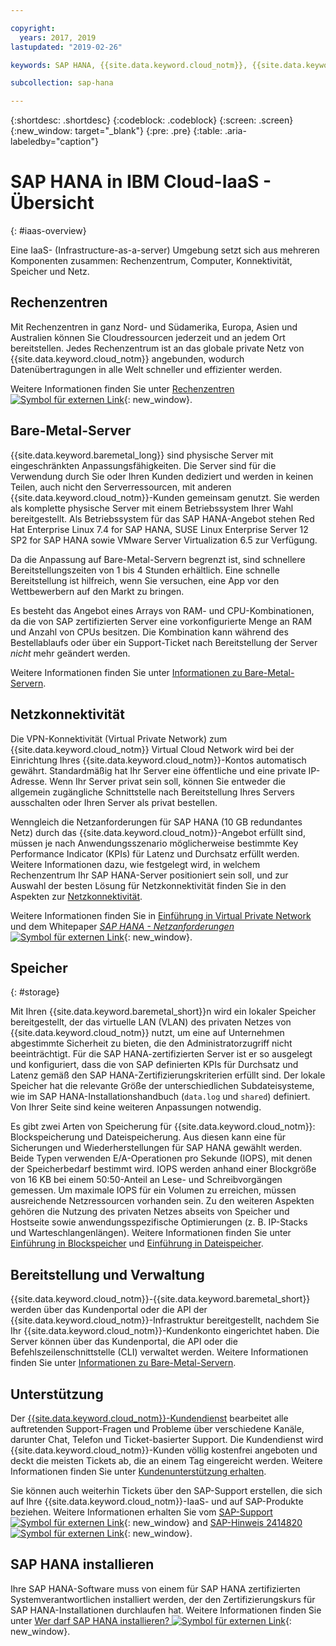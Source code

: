 ```yaml
---

copyright:
  years: 2017, 2019
lastupdated: "2019-02-26"

keywords: SAP HANA, {{site.data.keyword.cloud_notm}}, {{site.data.keywords.baremetal_short}}, data centers, VPN,

subcollection: sap-hana

---
```


{:shortdesc: .shortdesc}
{:codeblock: .codeblock}
{:screen: .screen}
{:new_window: target="_blank"}
{:pre: .pre}
{:table: .aria-labeledby="caption"}

# SAP HANA in IBM Cloud-IaaS - Übersicht
{: #iaas-overview}

Eine IaaS- (Infrastructure-as-a-server) Umgebung setzt sich aus mehreren Komponenten zusammen: Rechenzentrum, Computer, Konnektivität, Speicher und Netz.

## Rechenzentren

Mit Rechenzentren in ganz Nord- und Südamerika, Europa, Asien und Australien können Sie Cloudressourcen jederzeit und an jedem Ort bereitstellen. Jedes Rechenzentrum ist an das globale private Netz von {{site.data.keyword.cloud_notm}} angebunden, wodurch Datenübertragungen in alle Welt schneller und effizienter werden.

Weitere Informationen finden Sie unter [Rechenzentren ![Symbol für externen Link](../../icons/launch-glyph.svg "Symbol für externen Link")](https://www.ibm.com/cloud-computing/bluemix/data-centers){: new_window}.

## Bare-Metal-Server

{{site.data.keyword.baremetal_long}} sind physische Server mit eingeschränkten Anpassungsfähigkeiten. Die Server sind für die Verwendung durch Sie oder Ihren Kunden dediziert und werden in keinen Teilen, auch nicht den Serverressourcen, mit anderen {{site.data.keyword.cloud_notm}}-Kunden gemeinsam genutzt. Sie werden als komplette physische Server mit einem Betriebssystem Ihrer Wahl bereitgestellt. Als Betriebssystem für das SAP HANA-Angebot stehen Red Hat Enterprise Linux 7.4 for SAP HANA, SUSE Linux Enterprise Server 12 SP2 for SAP HANA sowie VMware Server Virtualization 6.5 zur Verfügung.

Da die Anpassung auf Bare-Metal-Servern begrenzt ist, sind schnellere Bereitstellungszeiten von 1 bis 4 Stunden erhältlich. Eine schnelle Bereitstellung ist hilfreich, wenn Sie versuchen, eine App vor den Wettbewerbern auf den Markt zu bringen.

Es besteht das Angebot eines Arrays von RAM- und CPU-Kombinationen, da die von SAP zertifizierten Server eine vorkonfigurierte Menge an RAM und Anzahl von CPUs besitzen. Die Kombination kann während des Bestellablaufs oder über ein Support-Ticket nach Bereitstellung der Server *nicht* mehr geändert werden.

Weitere Informationen finden Sie unter [Informationen zu Bare-Metal-Servern](/docs/bare-metal?topic=bare-metal-about#about).

## Netzkonnektivität

Die VPN-Konnektivität (Virtual Private Network) zum {{site.data.keyword.cloud_notm}} Virtual Cloud Network wird bei der Einrichtung Ihres {{site.data.keyword.cloud_notm}}-Kontos automatisch gewährt. Standardmäßig hat Ihr Server eine öffentliche und eine private IP-Adresse. Wenn Ihr Server privat sein soll, können Sie entweder die allgemein zugängliche Schnittstelle nach Bereitstellung Ihres Servers ausschalten oder Ihren Server als privat bestellen.

Wenngleich die Netzanforderungen für SAP HANA (10 GB redundantes Netz) durch das {{site.data.keyword.cloud_notm}}-Angebot erfüllt sind, müssen je nach Anwendungsszenario möglicherweise bestimmte Key Performance Indicator (KPIs) für Latenz und Durchsatz erfüllt werden. Weitere Informationen dazu, wie festgelegt wird, in welchem Rechenzentrum Ihr SAP HANA-Server positioniert sein soll, und zur Auswahl der besten Lösung für Netzkonnektivität finden Sie in den Aspekten zur [Netzkonnektivität](/docs/infrastructure/sap-hana?topic=sap-hana-considerations#network_connectivity).

Weitere Informationen finden Sie in [Einführung in Virtual Private Network](/docs/infrastructure/iaas-vpn?topic=VPN-gettingstarted-with-virtual-private-networking#gettingstarted-with-virtual-private-networking) und dem Whitepaper [*SAP HANA - Netzanforderungen* ![Symbol für externen Link](../../icons/launch-glyph.svg "Symbol für externen Link")](https://www.sap.com/documents/2016/08/1cd2c2fb-807c-0010-82c7-eda71af511fa.html){: new_window}.

## Speicher
{: #storage}

Mit Ihren {{site.data.keyword.baremetal_short}}n wird ein lokaler Speicher bereitgestellt, der das virtuelle LAN (VLAN) des privaten Netzes von {{site.data.keyword.cloud_notm}} nutzt, um eine auf Unternehmen abgestimmte Sicherheit zu bieten, die den Administratorzugriff nicht beeinträchtigt. Für die SAP HANA-zertifizierten Server ist er so ausgelegt und konfiguriert, dass die von SAP definierten KPIs für Durchsatz und Latenz gemäß den SAP HANA-Zertifizierungskriterien erfüllt sind. Der lokale Speicher hat die relevante Größe der unterschiedlichen Subdateisysteme, wie im SAP HANA-Installationshandbuch (`data.log` und `shared`) definiert. Von Ihrer Seite sind keine weiteren Anpassungen notwendig.

Es gibt zwei Arten von Speicherung für {{site.data.keyword.cloud_notm}}: Blockspeicherung und Dateispeicherung. Aus diesen kann eine für Sicherungen und Wiederherstellungen für SAP HANA gewählt werden. Beide Typen verwenden E/A-Operationen pro Sekunde (IOPS), mit denen der Speicherbedarf bestimmt wird. IOPS werden anhand einer Blockgröße von 16 KB bei einem 50:50-Anteil an Lese- und Schreibvorgängen gemessen. Um maximale IOPS für ein Volumen zu erreichen, müssen ausreichende Netzressourcen vorhanden sein. Zu den weiteren Aspekten gehören die Nutzung des privaten Netzes abseits von Speicher und Hostseite sowie anwendungsspezifische Optimierungen (z. B. IP-Stacks und Warteschlangenlängen). Weitere Informationen finden Sie unter [Einführung in Blockspeicher](/docs/infrastructure/BlockStorage?topic=BlockStorage-getting-started#getting-started) und [Einführung in Dateispeicher](/docs/infrastructure/FileStorage?topic=FileStorage-getting-started#getting-started).

## Bereitstellung und Verwaltung

{{site.data.keyword.cloud_notm}}-{{site.data.keyword.baremetal_short}} werden über das Kundenportal oder die API der {{site.data.keyword.cloud_notm}}-Infrastruktur bereitgestellt, nachdem Sie Ihr {{site.data.keyword.cloud_notm}}-Kundenkonto eingerichtet haben. Die Server können über das Kundenportal, die API oder die Befehlszeilenschnittstelle (CLI) verwaltet werden. Weitere Informationen finden Sie unter [Informationen zu Bare-Metal-Servern](/docs/bare-metal?topic=bare-metal-about#about).

## Unterstützung

Der [{{site.data.keyword.cloud_notm}}-Kundendienst](/docs/get-support?topic=get-support-getting-customer-support#getting-customer-support) bearbeitet alle auftretenden Support-Fragen und Probleme über verschiedene Kanäle, darunter Chat, Telefon und Ticket-basierter Support. Die Kundendienst wird {{site.data.keyword.cloud_notm}}-Kunden völlig kostenfrei angeboten und deckt die meisten Tickets ab, die an einem Tag eingereicht werden. Weitere Informationen finden Sie unter [Kundenunterstützung erhalten](/docs/get-support?topic=get-support-getting-customer-support#getting-customer-support).

Sie können auch weiterhin Tickets über den SAP-Support erstellen, die sich auf Ihre {{site.data.keyword.cloud_notm}}-IaaS- und auf SAP-Produkte beziehen. Weitere Informationen erhalten Sie vom [SAP-Support ![Symbol für externen Link](../../icons/launch-glyph.svg "Symbol für externen Link")](https://support.sap.com/en/index.html){: new_window} and [SAP-Hinweis 2414820 ![Symbol für externen Link](../../icons/launch-glyph.svg "Symbol für externen Link")](https://launchpad.support.sap.com/#/notes/2414820){: new_window}.

## SAP HANA installieren

Ihre SAP HANA-Software muss von einem für SAP HANA zertifizierten Systemverantwortlichen installiert werden, der den Zertifizierungskurs für SAP HANA-Installationen durchlaufen hat. Weitere Informationen finden Sie unter [Wer darf SAP HANA installieren? ![Symbol für externen Link](../../icons/launch-glyph.svg "Symbol für externen Link")](http://www.saphanacentral.com/p/who-can-install-sap-hana.html){: new_window}.
